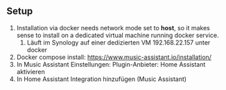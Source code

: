 ## Setup

1. Installation via docker needs network mode set to __host__, so it makes sense to install on a dedicated virtual machine running docker service.
	1. Läuft im Synology auf einer dedizierten VM 192.168.22.157 unter docker
2. Docker compose install: https://www.music-assistant.io/installation/
3. In Music Assistant Einstellungen: Plugin-Anbieter: Home Assistant aktivieren
4. In Home Assistant Integration hinzufügen (Music Assistant)